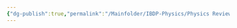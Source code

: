 ```yaml
---
{"dg-publish":true,"permalink":"/Mainfolder/IBDP-Physics/Physics Review/Topics/Wave phenomena (HL)/"}
---
```



